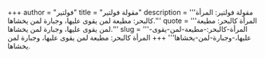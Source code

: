 +++
author = "فولتير"
title = "مقولة فولتير"
description = '''مقولة فولتير: المرأة كالبحر: مطيعة لمن يقوى عليها، وجبارة لمن يخشاها.'''
quote = '''المرأة كالبحر: مطيعة لمن يقوى عليها، وجبارة لمن يخشاها.'''
slug = '''المرأة-كالبحر:-مطيعة-لمن-يقوى-عليها،-وجبارة-لمن-يخشاها'''
+++
المرأة كالبحر: مطيعة لمن يقوى عليها، وجبارة لمن يخشاها.
